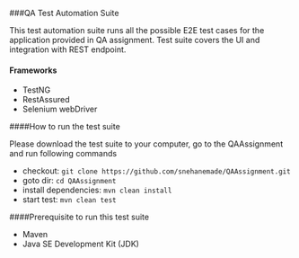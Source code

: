 ###QA Test Automation Suite

This test automation suite runs all the possible E2E test cases for the application provided in QA assignment. Test suite covers the UI and integration with REST endpoint.

#### Frameworks
* TestNG
* RestAssured
* Selenium webDriver

####How to run the test suite

Please download the test suite to your computer, go to the QAAssignment and run following commands
	
* checkout: `git clone https://github.com/snehanemade/QAAssignment.git`
* goto dir: `cd QAAssignment`
* install dependencies: `mvn clean install`
* start test: `mvn clean test`

####Prerequisite to run this test suite
* Maven
* Java SE Development Kit (JDK)